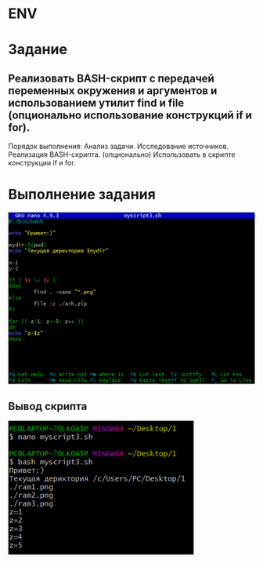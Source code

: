 # ENV
# Задание

Реализовать BASH-скрипт с передачей переменных окружения и аргументов и использованием утилит find и file (опционально использование конструкций if и for).
--
Порядок выполнения:
Анализ задачи.
Исследование источников.
Реализация BASH-скрипта.
(опционально) Использовать в скрипте конструкции if и for.

# Выполнение задания
![bash](4.png)

## Вывод скрипта
![start](3.png)
